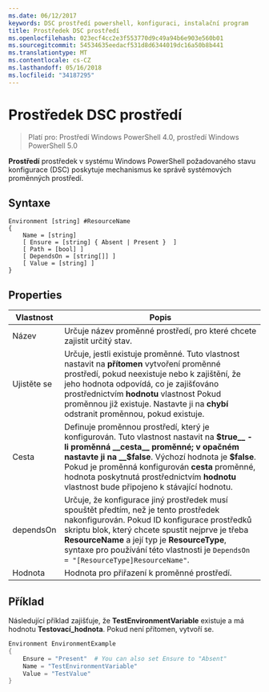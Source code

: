 ```yaml
---
ms.date: 06/12/2017
keywords: DSC prostředí powershell, konfiguraci, instalační program
title: Prostředek DSC prostředí
ms.openlocfilehash: 023ecf4cc2e3f553770d9c49a94b6e903e560b01
ms.sourcegitcommit: 54534635eedacf531d8d6344019dc16a50b8b441
ms.translationtype: MT
ms.contentlocale: cs-CZ
ms.lasthandoff: 05/16/2018
ms.locfileid: "34187295"
---
```

# <a name="dsc-environment-resource"></a>Prostředek DSC prostředí

> Platí pro: Prostředí Windows PowerShell 4.0, prostředí Windows PowerShell 5.0

__Prostředí__ prostředek v systému Windows PowerShell požadovaného stavu konfigurace (DSC) poskytuje mechanismus ke správě systémových proměnných prostředí.

## <a name="syntax"></a>Syntaxe
``` mof
Environment [string] #ResourceName
{
    Name = [string]
    [ Ensure = [string] { Absent | Present }  ]
    [ Path = [bool] ]
    [ DependsOn = [string[]] ]
    [ Value = [string] ]
}
```

## <a name="properties"></a>Properties

|  Vlastnost  |  Popis   |
|---|---|
| Název| Určuje název proměnné prostředí, pro které chcete zajistit určitý stav.|
| Ujistěte se| Určuje, jestli existuje proměnné. Tuto vlastnost nastavit na __přítomen__ vytvoření proměnné prostředí, pokud neexistuje nebo k zajištění, že jeho hodnota odpovídá, co je zajišťováno prostřednictvím __hodnotu__ vlastnost Pokud proměnnou již existuje. Nastavte ji na __chybí__ odstranit proměnnou, pokud existuje.|
| Cesta| Definuje proměnnou prostředí, který je konfigurován. Tuto vlastnost nastavit na __$true__ -li proměnná __cesta__ proměnné; v opačném nastavte ji na __$false__. Výchozí hodnota je __$false__. Pokud je proměnná konfigurován __cesta__ proměnné, hodnota poskytnutá prostřednictvím __hodnotu__ vlastnost bude připojeno k stávající hodnotu.|
| dependsOn | Určuje, že konfigurace jiný prostředek musí spouštět předtím, než je tento prostředek nakonfigurován. Pokud ID konfigurace prostředků skriptu blok, který chcete spustit nejprve je třeba __ResourceName__ a její typ je __ResourceType__, syntaxe pro používání této vlastnosti je `DependsOn = "[ResourceType]ResourceName"`.|
| Hodnota| Hodnota pro přiřazení k proměnné prostředí.|

## <a name="example"></a>Příklad

Následující příklad zajišťuje, že __TestEnvironmentVariable__ existuje a má hodnotu __Testovací_hodnota__. Pokud není přítomen, vytvoří se.

```powershell
Environment EnvironmentExample
{
    Ensure = "Present"  # You can also set Ensure to "Absent"
    Name = "TestEnvironmentVariable"
    Value = "TestValue"
}
```